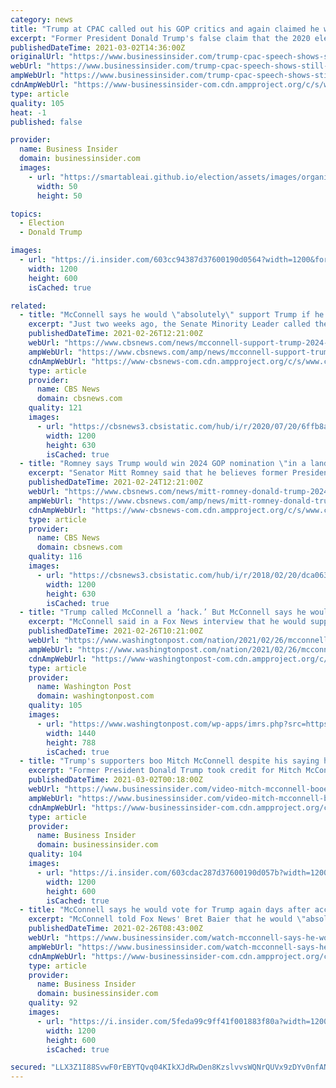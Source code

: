 ```yaml
---
category: news
title: "Trump at CPAC called out his GOP critics and again claimed he won the 2020 election, showing he's still determined to undermine US democracy"
excerpt: "Former President Donald Trump's false claim that the 2020 election was stolen from him was at the heart of his Sunday-night speech at CPAC."
publishedDateTime: 2021-03-02T14:36:00Z
originalUrl: "https://www.businessinsider.com/trump-cpac-speech-shows-still-determined-subvert-us-democracy-2021-3"
webUrl: "https://www.businessinsider.com/trump-cpac-speech-shows-still-determined-subvert-us-democracy-2021-3"
ampWebUrl: "https://www.businessinsider.com/trump-cpac-speech-shows-still-determined-subvert-us-democracy-2021-3?amp"
cdnAmpWebUrl: "https://www-businessinsider-com.cdn.ampproject.org/c/s/www.businessinsider.com/trump-cpac-speech-shows-still-determined-subvert-us-democracy-2021-3?amp"
type: article
quality: 105
heat: -1
published: false

provider:
  name: Business Insider
  domain: businessinsider.com
  images:
    - url: "https://smartableai.github.io/election/assets/images/organizations/businessinsider.com-50x50.jpg"
      width: 50
      height: 50

topics:
  - Election
  - Donald Trump

images:
  - url: "https://i.insider.com/603cc94387d37600190d0564?width=1200&format=jpeg"
    width: 1200
    height: 600
    isCached: true

related:
  - title: "McConnell says he would \"absolutely\" support Trump if he's the 2024 GOP nominee"
    excerpt: "Just two weeks ago, the Senate Minority Leader called the former president \"practically and morally responsible for provoking the events\" of January 6."
    publishedDateTime: 2021-02-26T12:21:00Z
    webUrl: "https://www.cbsnews.com/news/mcconnell-support-trump-2024-republican-nominee/"
    ampWebUrl: "https://www.cbsnews.com/amp/news/mcconnell-support-trump-2024-republican-nominee/"
    cdnAmpWebUrl: "https://www-cbsnews-com.cdn.ampproject.org/c/s/www.cbsnews.com/amp/news/mcconnell-support-trump-2024-republican-nominee/"
    type: article
    provider:
      name: CBS News
      domain: cbsnews.com
    quality: 121
    images:
      - url: "https://cbsnews3.cbsistatic.com/hub/i/r/2020/07/20/6ffb8a67-5134-46d7-9ec4-0d3c7ddd44cf/thumbnail/1200x630/b7afdd3f1d6d7db65539b5c680dc11a7/gettyimages-1257244765.jpg"
        width: 1200
        height: 630
        isCached: true
  - title: "Romney says Trump would win 2024 GOP nomination \"in a landslide\" if he ran for president"
    excerpt: "Senator Mitt Romney said that he believes former President Donald Trump would win the Republican presidential nomination if he ran for office in 2024. \"He has by far the largest voice and a big impact in my party,"
    publishedDateTime: 2021-02-24T12:21:00Z
    webUrl: "https://www.cbsnews.com/news/mitt-romney-donald-trump-2024-gop-presidential-nomination-future-republican-party/"
    ampWebUrl: "https://www.cbsnews.com/amp/news/mitt-romney-donald-trump-2024-gop-presidential-nomination-future-republican-party/"
    cdnAmpWebUrl: "https://www-cbsnews-com.cdn.ampproject.org/c/s/www.cbsnews.com/amp/news/mitt-romney-donald-trump-2024-gop-presidential-nomination-future-republican-party/"
    type: article
    provider:
      name: CBS News
      domain: cbsnews.com
    quality: 116
    images:
      - url: "https://cbsnews3.cbsistatic.com/hub/i/r/2018/02/20/dca06304-522b-4482-9166-317a5a46711f/thumbnail/1200x630g2/6f3546d61ad4b98f6ecdc039c506721f/ap-399758590509.jpg"
        width: 1200
        height: 630
        isCached: true
  - title: "Trump called McConnell a ‘hack.’ But McConnell says he would ‘absolutely’ back him if he wins 2024 nomination."
    excerpt: "McConnell said in a Fox News interview that he would support Trump, despite slamming the former president for his incitement of the Capitol riot."
    publishedDateTime: 2021-02-26T10:21:00Z
    webUrl: "https://www.washingtonpost.com/nation/2021/02/26/mcconnell-support-trump-president-2024/"
    ampWebUrl: "https://www.washingtonpost.com/nation/2021/02/26/mcconnell-support-trump-president-2024/?outputType=amp"
    cdnAmpWebUrl: "https://www-washingtonpost-com.cdn.ampproject.org/c/s/www.washingtonpost.com/nation/2021/02/26/mcconnell-support-trump-president-2024/?outputType=amp"
    type: article
    provider:
      name: Washington Post
      domain: washingtonpost.com
    quality: 105
    images:
      - url: "https://www.washingtonpost.com/wp-apps/imrs.php?src=https://arc-anglerfish-washpost-prod-washpost.s3.amazonaws.com/public/X5LE4SLBIVGJHKWNSG6XY2VFWA.jpg&w=1440"
        width: 1440
        height: 788
        isCached: true
  - title: "Trump's supporters boo Mitch McConnell despite his saying he'd 'absolutely' support the former president in 2024"
    excerpt: "Former President Donald Trump took credit for Mitch McConnell's reelection but prompted a round of jeers and boos from his supporters."
    publishedDateTime: 2021-03-02T00:18:00Z
    webUrl: "https://www.businessinsider.com/video-mitch-mcconnell-booed-by-trump-supporters-during-cpac-speech-2021-3"
    ampWebUrl: "https://www.businessinsider.com/video-mitch-mcconnell-booed-by-trump-supporters-during-cpac-speech-2021-3?amp"
    cdnAmpWebUrl: "https://www-businessinsider-com.cdn.ampproject.org/c/s/www.businessinsider.com/video-mitch-mcconnell-booed-by-trump-supporters-during-cpac-speech-2021-3?amp"
    type: article
    provider:
      name: Business Insider
      domain: businessinsider.com
    quality: 104
    images:
      - url: "https://i.insider.com/603cdac287d37600190d057b?width=1200&format=jpeg"
        width: 1200
        height: 600
        isCached: true
  - title: "McConnell says he would vote for Trump again days after accusing him of being 'practically and morally responsible' for the insurrection"
    excerpt: "McConnell told Fox News' Bret Baier that he would \"absolutely\" back Trump if he won the 2024 Republican nomination."
    publishedDateTime: 2021-02-26T08:43:00Z
    webUrl: "https://www.businessinsider.com/watch-mcconnell-says-he-would-support-trump-despite-capitol-siege-2021-2"
    ampWebUrl: "https://www.businessinsider.com/watch-mcconnell-says-he-would-support-trump-despite-capitol-siege-2021-2?amp"
    cdnAmpWebUrl: "https://www-businessinsider-com.cdn.ampproject.org/c/s/www.businessinsider.com/watch-mcconnell-says-he-would-support-trump-despite-capitol-siege-2021-2?amp"
    type: article
    provider:
      name: Business Insider
      domain: businessinsider.com
    quality: 92
    images:
      - url: "https://i.insider.com/5feda99c9ff41f001883f80a?width=1200&format=jpeg"
        width: 1200
        height: 600
        isCached: true

secured: "LLX3Z1I88SvwF0rEBYTQvq04KIkXJdRwDen8KzslvvsWQNrQUVx9zDYv0nfANVHpmOKgvaWpXlfjMSjP8fct15aDNEuivhu28Gxs27946s3iVmbUXBbqB0s2RZoJHoR0zZ301snyczSMK1wRaNf7p1HhJ40edEmhb8Z3GxqR6qsf5LT32bobwVSJsIUfgPDlN74tIjl3GaJEra+IiuHTFdVjzQSEJqFc2EdsHT0nVXtXOH9f7eLXMs7XKpXl1xB1W9u2Uc2y5sxIVX2s6VTCFzpbIak8TOqg0BW/RUe+/5vsdmXGka80nPN1txGKGdIIlJPU3sNmWgkhHzMNX/KrAhdmkfDu+FVOv07PLYwtDUU=;FbHEDHTxFTdF8K3czVhQkg=="
---
```


